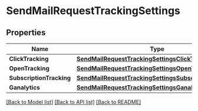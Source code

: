 # SendMailRequestTrackingSettings

## Properties

Name | Type | Description | Notes
------------ | ------------- | ------------- | -------------
**ClickTracking** | [**SendMailRequestTrackingSettingsClickTracking**](SendMailRequestTrackingSettingsClickTracking.md) |  |[optional] 
**OpenTracking** | [**SendMailRequestTrackingSettingsOpenTracking**](SendMailRequestTrackingSettingsOpenTracking.md) |  |[optional] 
**SubscriptionTracking** | [**SendMailRequestTrackingSettingsSubscriptionTracking**](SendMailRequestTrackingSettingsSubscriptionTracking.md) |  |[optional] 
**Ganalytics** | [**SendMailRequestTrackingSettingsGanalytics**](SendMailRequestTrackingSettingsGanalytics.md) |  |[optional] 

[[Back to Model list]](../README.md#documentation-for-models) [[Back to API list]](../README.md#documentation-for-api-endpoints) [[Back to README]](../README.md)


